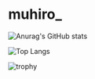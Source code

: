 # muhiro_

![Anurag's GitHub stats](https://github-readme-stats.vercel.app/api?username=muhiro12)

![Top Langs](https://github-readme-stats.vercel.app/api/top-langs/?username=muhiro12&hide=javascript)

![trophy](https://github-profile-trophy.vercel.app/?username=muhiro12)
